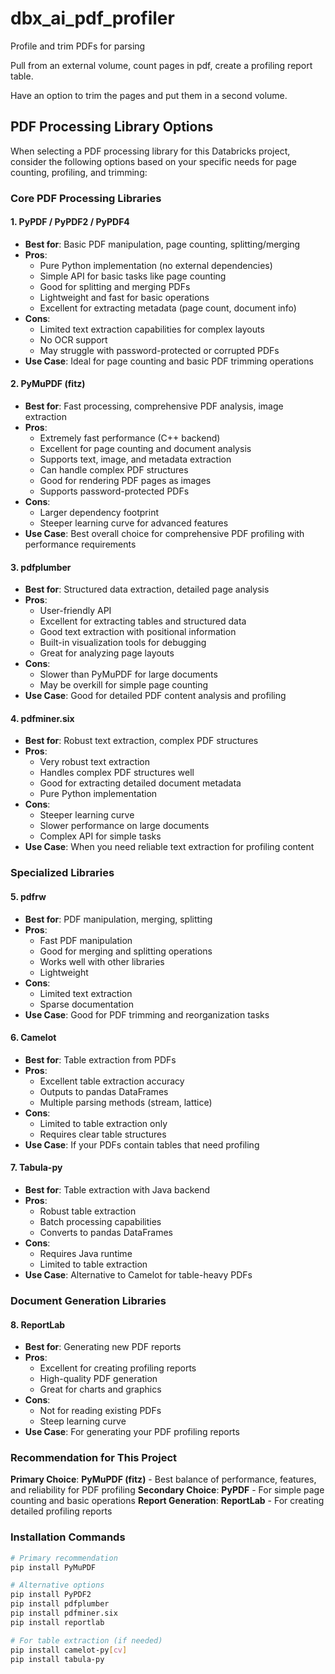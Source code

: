 # dbx_ai_pdf_profiler
Profile and trim PDFs for parsing

Pull from an external volume, count pages in pdf, create a profiling report table.

Have an option to trim the pages and put them in a second volume.

## PDF Processing Library Options

When selecting a PDF processing library for this Databricks project, consider the following options based on your specific needs for page counting, profiling, and trimming:

### Core PDF Processing Libraries

#### 1. **PyPDF / PyPDF2 / PyPDF4**
- **Best for**: Basic PDF manipulation, page counting, splitting/merging
- **Pros**:
  - Pure Python implementation (no external dependencies)
  - Simple API for basic tasks like page counting
  - Good for splitting and merging PDFs
  - Lightweight and fast for basic operations
  - Excellent for extracting metadata (page count, document info)
- **Cons**:
  - Limited text extraction capabilities for complex layouts
  - No OCR support
  - May struggle with password-protected or corrupted PDFs
- **Use Case**: Ideal for page counting and basic PDF trimming operations

#### 2. **PyMuPDF (fitz)**
- **Best for**: Fast processing, comprehensive PDF analysis, image extraction
- **Pros**:
  - Extremely fast performance (C++ backend)
  - Excellent for page counting and document analysis
  - Supports text, image, and metadata extraction
  - Can handle complex PDF structures
  - Good for rendering PDF pages as images
  - Supports password-protected PDFs
- **Cons**:
  - Larger dependency footprint
  - Steeper learning curve for advanced features
- **Use Case**: Best overall choice for comprehensive PDF profiling with performance requirements

#### 3. **pdfplumber**
- **Best for**: Structured data extraction, detailed page analysis
- **Pros**:
  - User-friendly API
  - Excellent for extracting tables and structured data
  - Good text extraction with positional information
  - Built-in visualization tools for debugging
  - Great for analyzing page layouts
- **Cons**:
  - Slower than PyMuPDF for large documents
  - May be overkill for simple page counting
- **Use Case**: Good for detailed PDF content analysis and profiling

#### 4. **pdfminer.six**
- **Best for**: Robust text extraction, complex PDF structures
- **Pros**:
  - Very robust text extraction
  - Handles complex PDF structures well
  - Good for extracting detailed document metadata
  - Pure Python implementation
- **Cons**:
  - Steeper learning curve
  - Slower performance on large documents
  - Complex API for simple tasks
- **Use Case**: When you need reliable text extraction for profiling content

### Specialized Libraries

#### 5. **pdfrw**
- **Best for**: PDF manipulation, merging, splitting
- **Pros**:
  - Fast PDF manipulation
  - Good for merging and splitting operations
  - Works well with other libraries
  - Lightweight
- **Cons**:
  - Limited text extraction
  - Sparse documentation
- **Use Case**: Good for PDF trimming and reorganization tasks

#### 6. **Camelot**
- **Best for**: Table extraction from PDFs
- **Pros**:
  - Excellent table extraction accuracy
  - Outputs to pandas DataFrames
  - Multiple parsing methods (stream, lattice)
- **Cons**:
  - Limited to table extraction only
  - Requires clear table structures
- **Use Case**: If your PDFs contain tables that need profiling

#### 7. **Tabula-py**
- **Best for**: Table extraction with Java backend
- **Pros**:
  - Robust table extraction
  - Batch processing capabilities
  - Converts to pandas DataFrames
- **Cons**:
  - Requires Java runtime
  - Limited to table extraction
- **Use Case**: Alternative to Camelot for table-heavy PDFs

### Document Generation Libraries

#### 8. **ReportLab**
- **Best for**: Generating new PDF reports
- **Pros**:
  - Excellent for creating profiling reports
  - High-quality PDF generation
  - Great for charts and graphics
- **Cons**:
  - Not for reading existing PDFs
  - Steep learning curve
- **Use Case**: For generating your PDF profiling reports

### Recommendation for This Project

**Primary Choice**: **PyMuPDF (fitz)** - Best balance of performance, features, and reliability for PDF profiling
**Secondary Choice**: **PyPDF** - For simple page counting and basic operations
**Report Generation**: **ReportLab** - For creating detailed profiling reports

### Installation Commands

```bash
# Primary recommendation
pip install PyMuPDF

# Alternative options
pip install PyPDF2
pip install pdfplumber
pip install pdfminer.six
pip install reportlab

# For table extraction (if needed)
pip install camelot-py[cv]
pip install tabula-py
```
